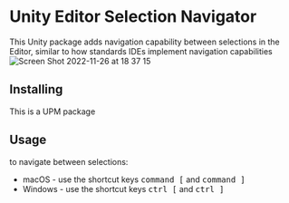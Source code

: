 # Unity Editor Selection Navigator

This Unity package adds navigation capability between selections in the Editor, similar to how standards IDEs implement navigation capabilities
![Screen Shot 2022-11-26 at 18 37 15](https://user-images.githubusercontent.com/113387610/204100484-e7d2b9aa-3dce-4120-83b1-1258c007a373.png)

## Installing
This is a UPM package

## Usage
to navigate between selections:
+ macOS - use the shortcut keys <kbd>command [</kbd> and  <kbd>command ]</kbd>
+ Windows - use the shortcut keys <kbd>ctrl [</kbd> and  <kbd>ctrl ]</kbd> 
